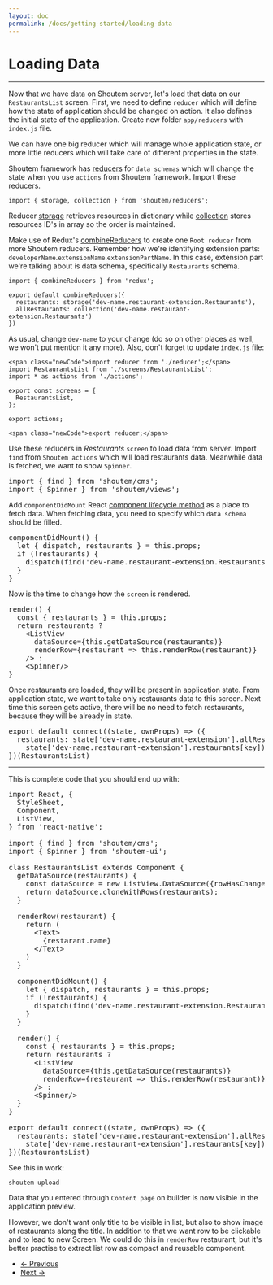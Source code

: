 ```yaml
---
layout: doc
permalink: /docs/getting-started/loading-data
---
```


# Loading Data
<hr />

Now that we have data on Shoutem server, let's load that data on our `RestaurantsList` screen. First, we need to define `reducer` which will define how the state of application should be changed on action. It also defines the initial state of the application. Create new folder `app/reducers` with `index.js` file.

We can have one big reducer which will manage whole application state, or more little reducers which will take care of different properties in the state. 

Shoutem framework has [reducers](/docs/coming-soon) for `data schemas` which will change the state when you use `actions` from Shoutem framework. Import these reducers.

```
import { storage, collection } from 'shoutem/reducers';
```

Reducer [storage](/docs/coming-soon) retrieves resources in dictionary while [collection](/docs/coming-soon) stores resources ID's in array so the order is maintained.

Make use of Redux's [combineReducers](http://redux.js.org/docs/api/combineReducers.html) to create one `Root reducer` from more Shoutem reducers. Remember how we're identifying extension parts: `developerName`.`extensionName`.`extensionPartName`. In this case, extension part we're talking about is data schema, specifically `Restaurants` schema.

```
import { combineReducers } from 'redux';

export default combineReducers({
  restaurants: storage('dev-name.restaurant-extension.Restaurants'),
  allRestaurants: collection('dev-name.restaurant-extension.Restaurants')
})
```

As usual, change `dev-name` to your change (do so on other places as well, we won't put mention it any more). Also, don't forget to update `index.js` file:

```
<span class="newCode">import reducer from './reducer';</span>
import RestaurantsList from './screens/RestaurantsList';
import * as actions from './actions';

export const screens = {
  RestaurantsList,
};

export actions;

<span class="newCode">export reducer;</span>
```

Use these reducers in _Restaurants_ `screen` to load data from server. Import `find` from `Shoutem actions` which will load restaurants data. Meanwhile data is fetched, we want to show `Spinner`.


<pre>
import { find } from 'shoutem/cms'; 
import { Spinner } from 'shoutem/views';
</pre>

Add `componentDidMount` React [component lifecycle method](https://facebook.github.io/react/docs/component-specs.html#mounting-componentdidmount) as a place to fetch data. When fetching data, you need to specify which `data schema` should be filled.

<pre>
componentDidMount() {
  let { dispatch, restaurants } = this.props;
  if (!restaurants) {
    dispatch(find('dev-name.restaurant-extension.Restaurants'));
  }
}
</pre>

Now is the time to change how the `screen` is rendered.

<pre>
render() {
<span class="newCode">  const { restaurants } = this.props;
  return restaurants ?
    &lt;ListView
      dataSource={this.getDataSource(restaurants)}
      renderRow={restaurant => this.renderRow(restaurant)}
    /> :
    &lt;Spinner/>
}</span>
</pre>

Once restaurants are loaded, they will be present in application state. From application state, we want to take only restaurants data to this screen. Next time this screen gets active, there will be no need to fetch restaurants, because they will be already in state. 

<pre>
<span class="newCode">export default connect((state, ownProps) => ({
  restaurants: state['dev-name.restaurant-extension'].allRestaurants.map(key => 
    state['dev-name.restaurant-extension'].restaurants[key]); 
})(RestaurantsList)</span>
</pre>


<hr />

This is complete code that you should end up with:

<pre>
import React, {
  StyleSheet,
  Component,
  ListView,
} from 'react-native';

<span class="newCode">import { find } from 'shoutem/cms'; 
import { Spinner } from 'shoutem-ui';</span>

class RestaurantsList extends Component {
  getDataSource(restaurants) {
    const dataSource = new ListView.DataSource({rowHasChanged: (r1, r2) => r1 !== r2});
    return dataSource.cloneWithRows(restaurants);
  }

  renderRow(restaurant) {
    return (
      &lt;Text>
        {restarant.name}
      &lt;/Text>
    )
  }

<span class="newCode">  componentDidMount() {
    let { dispatch, restaurants } = this.props;
    if (!restaurants) {
      dispatch(find('dev-name.restaurant-extension.Restaurants'));
    }
  }</span>

<span class="newCode">  render() {
    const { restaurants } = this.props;
    return restaurants ?
      &lt;ListView
        dataSource={this.getDataSource(restaurants)}
        renderRow={restaurant => this.renderRow(restaurant)}
      /> :
      &lt;Spinner/>
  }</span>
}

<span class="newCode">export default connect((state, ownProps) => ({
  restaurants: state['dev-name.restaurant-extension'].allRestaurants.map(key =>
    state['dev-name.restaurant-extension'].restaurants[key]); 
})(RestaurantsList)</span>
</pre>

See this in work:
```
shoutem upload
```

Data that you entered through `Content page` on builder is now visible in the application preview. 

However, we don't want only title to be visible in list, but also to show image of restaurants along the title. In addition to that we want row to be clickable and to lead to new Screen. We could do this in `renderRow` restaurant, but it's better practise to extract list row as compact and reusable component.

<nav>
  <ul class="pager">
    <li class="previous">
      <a href="http://shoutem.github.io/docs/getting-started/data-schemas"><span aria-hidden="true">&larr;</span> Previous</a>
    </li>
    <li class="next">
      <a href="http://shoutem.github.io/docs/getting-started/component">Next <span aria-hidden="true">&rarr;</span></a>
    </li>
  </ul>
</nav>
